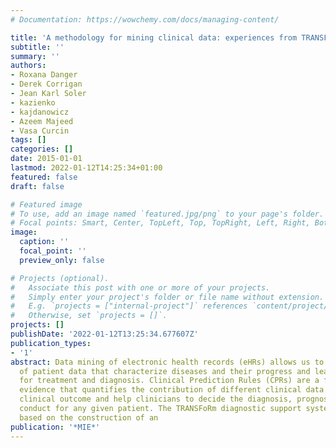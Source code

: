 ```yaml
---
# Documentation: https://wowchemy.com/docs/managing-content/

title: 'A methodology for mining clinical data: experiences from TRANSFoRm project.'
subtitle: ''
summary: ''
authors:
- Roxana Danger
- Derek Corrigan
- Jean Karl Soler
- kazienko
- kajdanowicz
- Azeem Majeed
- Vasa Curcin
tags: []
categories: []
date: 2015-01-01
lastmod: 2022-01-12T14:25:34+01:00
featured: false
draft: false

# Featured image
# To use, add an image named `featured.jpg/png` to your page's folder.
# Focal points: Smart, Center, TopLeft, Top, TopRight, Left, Right, BottomLeft, Bottom, BottomRight.
image:
  caption: ''
  focal_point: ''
  preview_only: false

# Projects (optional).
#   Associate this post with one or more of your projects.
#   Simply enter your project's folder or file name without extension.
#   E.g. `projects = ["internal-project"]` references `content/project/deep-learning/index.md`.
#   Otherwise, set `projects = []`.
projects: []
publishDate: '2022-01-12T13:25:34.677607Z'
publication_types:
- '1'
abstract: Data mining of electronic health records (eHRs) allows us to identify patterns
  of patient data that characterize diseases and their progress and learn best practices
  for treatment and diagnosis. Clinical Prediction Rules (CPRs) are a form of clinical
  evidence that quantifies the contribution of different clinical data to a particular
  clinical outcome and help clinicians to decide the diagnosis, prognosis or therapeutic
  conduct for any given patient. The TRANSFoRm diagnostic support system (DSS) is
  based on the construction of an
publication: '*MIE*'
---
```

